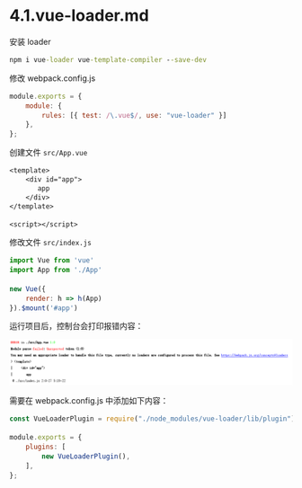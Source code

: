 <crumbs config-path="zh/study/study-Vue-FreeHandCreateVueCli/_config.js"/>

# 4.1.vue-loader.md

安装 loader

```cmd
npm i vue-loader vue-template-compiler --save-dev
```

修改 webpack.config.js

```js
module.exports = {
    module: {
        rules: [{ test: /\.vue$/, use: "vue-loader" }]
    },
};
```

创建文件 `src/App.vue`

```vue
<template>
    <div id="app">
       app
    </div>
</template>

<script></script>
```

修改文件 `src/index.js`

```js
import Vue from 'vue'
import App from './App'

new Vue({
    render: h => h(App)
}).$mount('#app')
```

运行项目后，控制台会打印报错内容：

![img](../image/image_1.png)

需要在 webpack.config.js 中添加如下内容：

```js
const VueLoaderPlugin = require("./node_modules/vue-loader/lib/plugin");

module.exports = {
    plugins: [
        new VueLoaderPlugin(),
    ],
};
```
